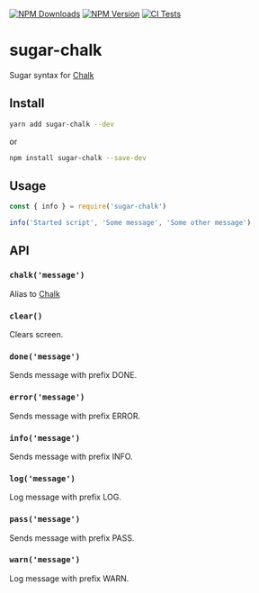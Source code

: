 [![NPM Downloads](https://img.shields.io/npm/dt/sugar-chalk?logo=npm&style=flat-square)](https://www.npmjs.com/package/sugar-chalk)
[![NPM Version](https://img.shields.io/npm/v/sugar-chalk?logo=npm&style=flat-square)](https://www.npmjs.com/package/sugar-chalk)
[![CI Tests](https://img.shields.io/github/workflow/status/marcol/sugar-chalk/CI?logo=github&style=flat-square)](https://github.com/marcol/sugar-chalk)

# sugar-chalk
Sugar syntax for [Chalk](https://github.com/chalk/chalk)

## Install
```bash
yarn add sugar-chalk --dev
```
or
```bash
npm install sugar-chalk --save-dev
```

## Usage
```js
const { info } = require('sugar-chalk')

info('Started script', 'Some message', 'Some other message')
```

## API
### `chalk('message')`
Alias to [Chalk](https://github.com/chalk/chalk)

### `clear()`
Clears screen.

### `done('message')`
Sends message with prefix DONE.

### `error('message')`
Sends message with prefix ERROR.

### `info('message')`
Sends message with prefix INFO.

### `log('message')`
Log message with prefix LOG.

### `pass('message')`
Sends message with prefix PASS.

### `warn('message')`
Log message with prefix WARN.
